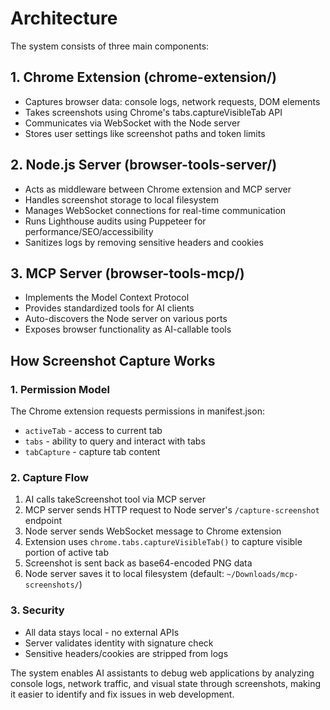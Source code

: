 # Architecture

The system consists of three main components:

## 1. Chrome Extension (chrome-extension/)

- Captures browser data: console logs, network requests, DOM elements
- Takes screenshots using Chrome's tabs.captureVisibleTab API
- Communicates via WebSocket with the Node server
- Stores user settings like screenshot paths and token limits

## 2. Node.js Server (browser-tools-server/)

- Acts as middleware between Chrome extension and MCP server
- Handles screenshot storage to local filesystem
- Manages WebSocket connections for real-time communication
- Runs Lighthouse audits using Puppeteer for performance/SEO/accessibility
- Sanitizes logs by removing sensitive headers and cookies

## 3. MCP Server (browser-tools-mcp/)

- Implements the Model Context Protocol
- Provides standardized tools for AI clients
- Auto-discovers the Node server on various ports
- Exposes browser functionality as AI-callable tools

## How Screenshot Capture Works

### 1. Permission Model

The Chrome extension requests permissions in manifest.json:

- `activeTab` - access to current tab
- `tabs` - ability to query and interact with tabs
- `tabCapture` - capture tab content

### 2. Capture Flow

1. AI calls takeScreenshot tool via MCP server
2. MCP server sends HTTP request to Node server's `/capture-screenshot` endpoint
3. Node server sends WebSocket message to Chrome extension
4. Extension uses `chrome.tabs.captureVisibleTab()` to capture visible portion of active tab
5. Screenshot is sent back as base64-encoded PNG data
6. Node server saves it to local filesystem (default: `~/Downloads/mcp-screenshots/`)

### 3. Security

- All data stays local - no external APIs
- Server validates identity with signature check
- Sensitive headers/cookies are stripped from logs

The system enables AI assistants to debug web applications by analyzing console logs, network traffic, and visual state through screenshots, making it easier to identify and fix issues in web development.
